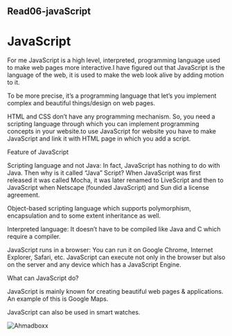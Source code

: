 ## Read06-javaScript
# JavaScript  

For me JavaScript is a high level, interpreted, programming language used to make web pages more interactive.I have figured out that JavaScript is the language of the web, it is used to make the web look alive by adding motion to it.

To be more precise, it’s a programming language that let’s you implement complex and beautiful things/design on web pages.

HTML and CSS don’t have any programming mechanism. So, you need a scripting language through which you can implement programming concepts in your website.to use JavaScript for website you have to make JavaScript and link it with HTML page in which you add a script.

Feature of JavaScript

Scripting language and not Java: In fact, JavaScript has nothing to do with Java. Then why is it called “Java” Script? When JavaScript was first released it was called Mocha, it was later renamed to LiveScript and then to JavaScript when Netscape (founded JavaScript) and Sun did a license agreement.

Object-based scripting language which supports polymorphism, encapsulation and to some extent inheritance as well.

Interpreted language: It doesn’t have to be compiled like Java and C which require a compiler.

JavaScript runs in a browser: You can run it on Google Chrome, Internet Explorer, Safari, etc. JavaScript can execute not only in the browser but also on the server and any device which has a JavaScript Engine.

What can JavaScript do?

JavaScript is mainly known for creating beautiful web pages & applications. An example of this is Google Maps.

JavaScript can also be used in smart watches.

![Ahmadboxx](https://res.cloudinary.com/practicaldev/image/fetch/s--5pLJ2m6C--/c_limit%2Cf_auto%2Cfl_progressive%2Cq_auto%2Cw_880/https://thepracticaldev.s3.amazonaws.com/i/j9f8mt9e470hv4yzvx2p.png)
